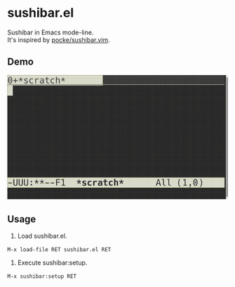 # sushibar.el

Sushibar in Emacs mode-line.  
It's inspired by [pocke/sushibar.vim](https://github.com/pocke/sushibar.vim).

## Demo
![demo](demo.gif)

## Usage

1. Load sushibar.el.
```
M-x load-file RET sushibar.el RET
```
1. Execute sushibar:setup.
```
M-x sushibar:setup RET
```
